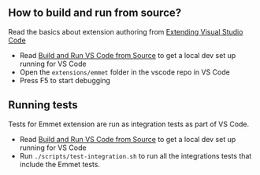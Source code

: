 ## How to build and run from source?

Read the basics about extension authoring from [Extending Visual Studio Code](https://code.visualstudio.com/docs/extensions/overview)

- Read [Build and Run VS Code from Source](https://github.com/Microsoft/vscode/wiki/How-to-Contribute#build-and-run-from-source) to get a local dev set up running for VS Code
- Open the `extensions/emmet` folder in the vscode repo in VS Code
- Press F5 to start debugging

## Running tests

Tests for Emmet extension are run as integration tests as part of VS Code.

- Read [Build and Run VS Code from Source](https://github.com/Microsoft/vscode/wiki/How-to-Contribute#build-and-run-from-source) to get a local dev set up running for VS Code
- Run `./scripts/test-integration.sh` to run all the integrations tests that include the Emmet tests.